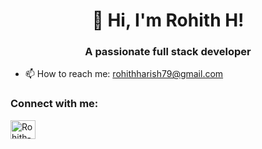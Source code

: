 <h1 align="center">👋 Hi, I'm Rohith H!</h1>
<h3 align="center">A passionate full stack developer</h3>

- 📫 How to reach me: rohithharish79@gmail.com
<h3 align="left">Connect with me:</h3>
<p align="left">
  <a href="https://www.linkedin.com/in/rohith-h/" target="blank"><img align="center" src="https://raw.githubusercontent.com/rahuldkjain/github-profile-readme-generator/master/src/images/icons/Social/linked-in-alt.svg" alt="Rohith-H" height="30" width="40" /></a>
</p>
<!--
**Rohith2811/Rohith2811** is a ✨ _special_ ✨ repository because its `README.md` (this file) appears on your GitHub profile.

Here are some ideas to get you started:

- 🔭 I’m currently working on ...
- 🌱 I’m currently learning ...
- 👯 I’m looking to collaborate on ...
- 🤔 I’m looking for help with ...
- 💬 Ask me about ...

- 😄 Pronouns: ...
- ⚡ Fun fact: ...
-->
